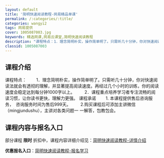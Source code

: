 ```yaml
---
layout: default
title: '简明快速阅读教程-网易精品单课'
permalink: /:categories/:title/
categories: wangyi2
tags: 网易提供
cover: 1005087003.jpg
keywords: 精选网课,网易云课堂,简明快速阅读教程
description: "课程特点：1．理念简明朴实，操作简单明了。只需听几十分钟，你对快速阅读法就会有透彻的理解，并显著提高阅读速度。再经过几个小时的训练，你的阅读速度会稳定达到每分钟1000字以上。2．课程重点培"
classid: 1005087003
---
```


## 课程介绍

课程特点：
　　1．理念简明朴实，操作简单明了。只需听几十分钟，你对快速阅读法就会有透彻的理解，并显著提高阅读速度。再经过几个小时的训练，你的阅读速度会稳定达到每分钟1000字以上。
　　2．课程重点培养学习者专注流畅的阅读习惯，让你读书更快，理解力更强。
课程承诺
　　1. 本课程提供售后咨询服务，　咨询服务时间为售后999天。
　　2.购买课程后可添加主讲微信（mingjundushu），主讲对各类问题一 一解答，包教包会。

## 课程内容与报名入口

部分课程 **限时** 折扣中，课程内容详细介绍见：[简明快速阅读教程-详情介绍](https://study.163.com/course/introduction/1005087003.htm?share=1&shareId=1025206652&utm_campaign=share&utm_medium=iphoneShare&utm_source=&utm_u=1025206652)

**优惠报名入口**：[简明快速阅读教程-报名学习](https://study.163.com/course/introduction/1005087003.htm?share=1&shareId=1025206652&utm_campaign=share&utm_medium=iphoneShare&utm_source=&utm_u=1025206652)

